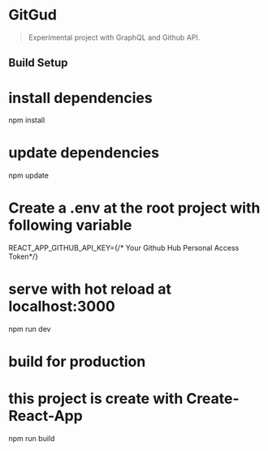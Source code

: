 # GitGud

> Experimental project with GraphQL and Github API.

## Build Setup

# install dependencies
npm install

# update dependencies
npm update

# Create a .env at the root project with following variable
REACT_APP_GITHUB_API_KEY={/* Your Github Hub Personal Access Token*/}

# serve with hot reload at localhost:3000
npm run dev

# build for production
# this project is create with Create-React-App
npm run build

